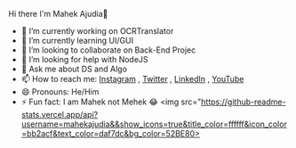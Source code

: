 Hi there I'm Mahek Ajudia👋

- 🔭 I’m currently working on OCRTranslator
- 🌱 I’m currently learning UI/GUI
- 👯 I’m looking to collaborate on Back-End Projec
- 🤔 I’m looking for help with NodeJS
- 💬 Ask me about DS and Algo
- 📫 How to reach me: [Instagram](instagram.com/mahekajudia) , [Twitter](twitter.com/MahekAjudia) , [LinkedIn](https://www.linkedin.com/in/mahek-ajudia-361185197/) , [YouTube](https://www.youtube.com/c/MahekAjudia)
- 😄 Pronouns: He/Him
- ⚡ Fun fact: I am Mahek not Mehek 😂
<img src="https://github-readme-stats.vercel.app/api?username=mahekajudia&&show_icons=true&title_color=ffffff&icon_color=bb2acf&text_color=daf7dc&bg_color=52BE80>

